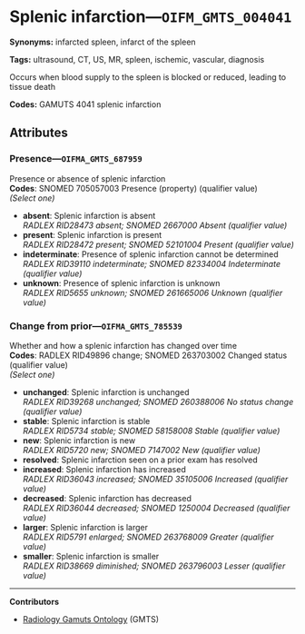 # Splenic infarction—`OIFM_GMTS_004041`

**Synonyms:** infarcted spleen, infarct of the spleen

**Tags:** ultrasound, CT, US, MR, spleen, ischemic, vascular, diagnosis

Occurs when blood supply to the spleen is blocked or reduced, leading to tissue death

**Codes:** GAMUTS 4041 splenic infarction

## Attributes

### Presence—`OIFMA_GMTS_687959`

Presence or absence of splenic infarction  
**Codes**: SNOMED 705057003 Presence (property) (qualifier value)  
*(Select one)*

- **absent**: Splenic infarction is absent  
_RADLEX RID28473 absent; SNOMED 2667000 Absent (qualifier value)_
- **present**: Splenic infarction is present  
_RADLEX RID28472 present; SNOMED 52101004 Present (qualifier value)_
- **indeterminate**: Presence of splenic infarction cannot be determined  
_RADLEX RID39110 indeterminate; SNOMED 82334004 Indeterminate (qualifier value)_
- **unknown**: Presence of splenic infarction is unknown  
_RADLEX RID5655 unknown; SNOMED 261665006 Unknown (qualifier value)_

### Change from prior—`OIFMA_GMTS_785539`

Whether and how a splenic infarction has changed over time  
**Codes**: RADLEX RID49896 change; SNOMED 263703002 Changed status (qualifier value)  
*(Select one)*

- **unchanged**: Splenic infarction is unchanged  
_RADLEX RID39268 unchanged; SNOMED 260388006 No status change (qualifier value)_
- **stable**: Splenic infarction is stable  
_RADLEX RID5734 stable; SNOMED 58158008 Stable (qualifier value)_
- **new**: Splenic infarction is new  
_RADLEX RID5720 new; SNOMED 7147002 New (qualifier value)_
- **resolved**: Splenic infarction seen on a prior exam has resolved  
- **increased**: Splenic infarction has increased  
_RADLEX RID36043 increased; SNOMED 35105006 Increased (qualifier value)_
- **decreased**: Splenic infarction has decreased  
_RADLEX RID36044 decreased; SNOMED 1250004 Decreased (qualifier value)_
- **larger**: Splenic infarction is larger  
_RADLEX RID5791 enlarged; SNOMED 263768009 Greater (qualifier value)_
- **smaller**: Splenic infarction is smaller  
_RADLEX RID38669 diminished; SNOMED 263796003 Lesser (qualifier value)_

---

**Contributors**

- [Radiology Gamuts Ontology](https://gamuts.net/) (GMTS)
